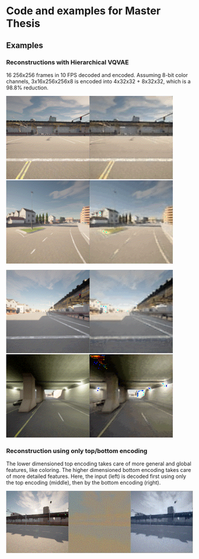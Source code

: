 # Code and examples for Master Thesis

## Examples

### Reconstructions with Hierarchical VQVAE
16 256x256 frames in 10 FPS decoded and encoded.
Assuming 8-bit color channels, 3x16x256x256x8 is encoded into 4x32x32 + 8x32x32, which is a 98.8% reduction.

<p float="left">
  <img src="./examples/vqvae_reconstructions/1.gif" width="450" />
  <img src="./examples/vqvae_reconstructions/2.gif" width="450" /> 
</p>
<p float="left">
  <img src="./examples/vqvae_reconstructions/3.gif" width="450" />
  <img src="./examples/vqvae_reconstructions/4.gif" width="450" /> 
</p>

### Reconstruction using only top/bottom encoding

The lower dimensioned top encoding takes care of more general and global features, like coloring. The higher dimensioned bottom encoding takes care of more detailed features. Here, the input (left) is decoded first using only the top encoding (middle), then by the bottom encoding (right).

<p float="left">
  <img src="./examples/input_top_bot_separate/synced.gif" width="900" />
</p>


